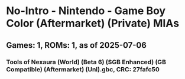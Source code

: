 # No-Intro - Nintendo - Game Boy Color (Aftermarket) (Private) MIAs
## Games: 1, ROMs: 1, as of 2025-07-06

### Tools of Nexaura (World) (Beta 6) (SGB Enhanced) (GB Compatible) (Aftermarket) (Unl).gbc, CRC: 27fafc50
